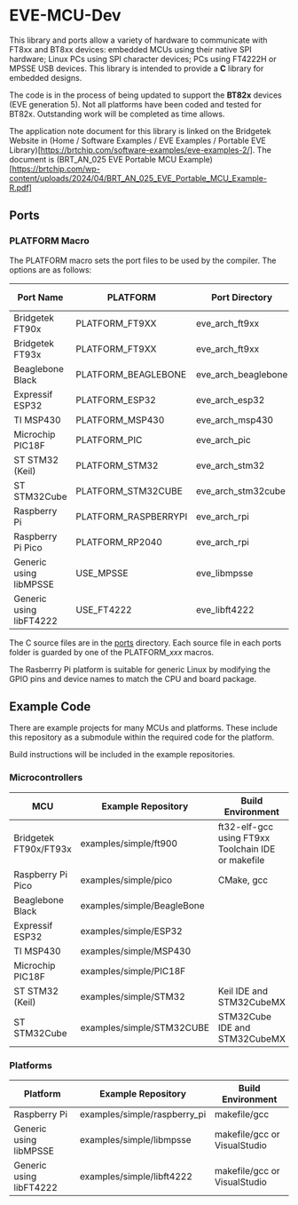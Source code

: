 # EVE-MCU-Dev

This library and ports allow a variety of hardware to communicate with FT8xx and BT8xx devices: embedded MCUs using their native SPI hardware; Linux PCs using SPI character devices; PCs using FT4222H or MPSSE USB devices. This library is intended to provide a **C** library for embedded designs.

The code is in the process of being updated to support the **BT82x** devices (EVE generation 5). Not all platforms have been coded and tested for BT82x. Outstanding work will be completed as time allows.

The application note document for this library is linked on the Bridgetek Website in (Home / Software Examples / EVE Examples / Portable EVE Library)[https://brtchip.com/software-examples/eve-examples-2/]. The document is (BRT_AN_025 EVE Portable MCU Example)[https://brtchip.com/wp-content/uploads/2024/04/BRT_AN_025_EVE_Portable_MCU_Example-R.pdf]

## Ports

### PLATFORM Macro

The PLATFORM macro sets the port files to be used by the compiler. The options are as follows:

| Port Name | PLATFORM | Port Directory | BT82x Support |
| --- | --- | --- | --- |
|Bridgetek FT90x | PLATFORM_FT9XX | eve_arch_ft9xx | Yes |
|Bridgetek FT93x | PLATFORM_FT9XX | eve_arch_ft9xx | Yes |
|Beaglebone Black | PLATFORM_BEAGLEBONE | eve_arch_beaglebone | No |
|Expressif ESP32 | PLATFORM_ESP32 | eve_arch_esp32 | No |
|TI MSP430 | PLATFORM_MSP430 | eve_arch_msp430 | No |
|Microchip PIC18F | PLATFORM_PIC | eve_arch_pic | No |
|ST STM32 (Keil) | PLATFORM_STM32 | eve_arch_stm32 | Yes |
|ST STM32Cube | PLATFORM_STM32CUBE | eve_arch_stm32cube | Yes |
|Raspberry Pi | PLATFORM_RASPBERRYPI | eve_arch_rpi | Yes |
|Raspberry Pi Pico | PLATFORM_RP2040 | eve_arch_rpi | Yes |
|Generic using libMPSSE | USE_MPSSE | eve_libmpsse | Yes |
|Generic using libFT4222 | USE_FT4222 | eve_libft4222 | Yes |

The C source files are in the [ports](ports/) directory. Each source file in each ports folder is guarded by one of the PLATFORM_<i>xxx</i> macros.

The Rasberrry Pi platform is suitable for generic Linux by modifying the GPIO pins and device names to match the CPU and board package.

## Example Code

There are example projects for many MCUs and platforms. These include this repository as a submodule within the required code for the platform.

Build instructions will be included in the example repositories.

### Microcontrollers

| MCU | Example Repository | Build Environment |
| --- | --- | --- |
|Bridgetek FT90x/FT93x | examples/simple/ft900 | ft32-elf-gcc using FT9xx Toolchain IDE or makefile |
|Raspberry Pi Pico | examples/simple/pico | CMake, gcc |
|Beaglebone Black | examples/simple/BeagleBone | |
|Expressif ESP32 | examples/simple/ESP32 | |
|TI MSP430 | examples/simple/MSP430 | |
|Microchip PIC18F | examples/simple/PIC18F | |
|ST STM32 (Keil) | examples/simple/STM32 | Keil IDE and STM32CubeMX |
|ST STM32Cube | examples/simple/STM32CUBE | STM32Cube IDE and STM32CubeMX |
</table>

### Platforms
| Platform | Example Repository | Build Environment |
| --- | --- | --- |
|Raspberry Pi | examples/simple/raspberry_pi | makefile/gcc |
|Generic using libMPSSE | examples/simple/libmpsse | makefile/gcc or VisualStudio |
|Generic using libFT4222 | examples/simple/libft4222 | makefile/gcc or VisualStudio |
